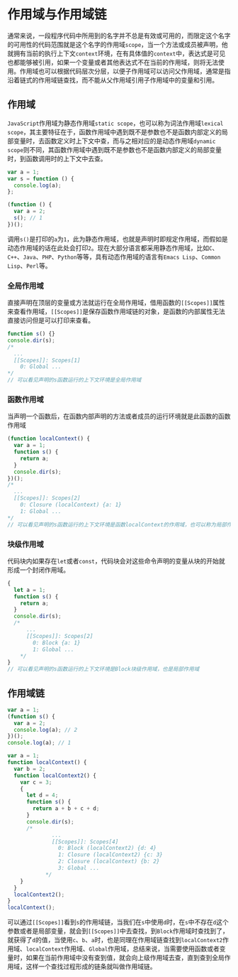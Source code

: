 # 作用域与作用域链

通常来说，一段程序代码中所用到的名字并不总是有效或可用的，而限定这个名字的可用性的代码范围就是这个名字的作用域`scope`，当一个方法或成员被声明，他就拥有当前的执行上下文`context`环境，在有具体值的`context`中，表达式是可见也都能够被引用，如果一个变量或者其他表达式不在当前的作用域，则将无法使用。作用域也可以根据代码层次分层，以便子作用域可以访问父作用域，通常是指沿着链式的作用域链查找，而不能从父作用域引用子作用域中的变量和引用。

## 作用域

`JavaScript`作用域为静态作用域`static scope`，也可以称为词法作用域`lexical scope`，其主要特征在于，函数作用域中遇到既不是参数也不是函数内部定义的局部变量时，去函数定义时上下文中查，而与之相对应的是动态作用域`dynamic scope`则不同，其函数作用域中遇到既不是参数也不是函数内部定义的局部变量时，到函数调用时的上下文中去查。

```javascript
var a = 1;
var s = function () {
  console.log(a);
};

(function () {
  var a = 2;
  s(); // 1
})();
```

调用`s()`是打印的`a`为`1`，此为静态作用域，也就是声明时即规定作用域，而假如是动态作用域的话在此处会打印`2`。现在大部分语言都采用静态作用域，比如`C`、`C++`、`Java`、`PHP`、`Python`等等，具有动态作用域的语言有`Emacs Lisp`、`Common Lisp`、`Perl`等。

### 全局作用域

直接声明在顶层的变量或方法就运行在全局作用域，借用函数的`[[Scopes]]`属性来查看作用域，`[[Scopes]]`是保存函数作用域链的对象，是函数的内部属性无法直接访问但是可以打印来查看。

```javascript
function s() {}
console.dir(s);
/*
  ...
  [[Scopes]]: Scopes[1]
    0: Global ...
*/
// 可以看见声明的s函数运行的上下文环境是全局作用域
```

### 函数作用域

当声明一个函数后，在函数内部声明的方法或者成员的运行环境就是此函数的函数作用域

```javascript
(function localContext() {
  var a = 1;
  function s() {
    return a;
  }
  console.dir(s);
})();
/*
  ...
  [[Scopes]]: Scopes[2]
    0: Closure (localContext) {a: 1}
    1: Global ...
*/
// 可以看见声明的s函数运行的上下文环境是函数localContext的作用域，也可以称为局部作用域
```

### 块级作用域

代码块内如果存在`let`或者`const`，代码块会对这些命令声明的变量从块的开始就形成一个封闭作用域。

```javascript
{
  let a = 1;
  function s() {
    return a;
  }
  console.dir(s);
  /*
      ...
      [[Scopes]]: Scopes[2]
        0: Block {a: 1}
        1: Global ...
    */
}
// 可以看见声明的s函数运行的上下文环境是Block块级作用域，也是局部作用域
```

## 作用域链

```javascript
var a = 1;
(function s() {
  var a = 2;
  console.log(a); // 2
})();
console.log(a); // 1
```

```javascript
var a = 1;
function localContext() {
  var b = 2;
  function localContext2() {
    var c = 3;
    {
      let d = 4;
      function s() {
        return a + b + c + d;
      }
      console.dir(s);
      /*
              ...
              [[Scopes]]: Scopes[4]
                0: Block (localContext2) {d: 4}
                1: Closure (localContext2) {c: 3}
                2: Closure (localContext) {b: 2}
                3: Global ...
            */
    }
  }
  localContext2();
}
localContext();
```

可以通过`[[Scopes]]`看到`s`的作用域链，当我们在`s`中使用`d`时，在`s`中不存在`d`这个参数或者是局部变量，就会到`[[Scopes]]`中去查找，到`Block`作用域时查找到了，就获得了`d`的值，当使用`c`、`b`、`a`时，也是同理在作用域链查找到`localContext2`作用域、`localContext`作用域、`Global`作用域，总结来说，当需要使用函数或者变量时，如果在当前作用域中没有查到值，就会向上级作用域去查，直到查到全局作用域，这样一个查找过程形成的链条就叫做作用域链。

